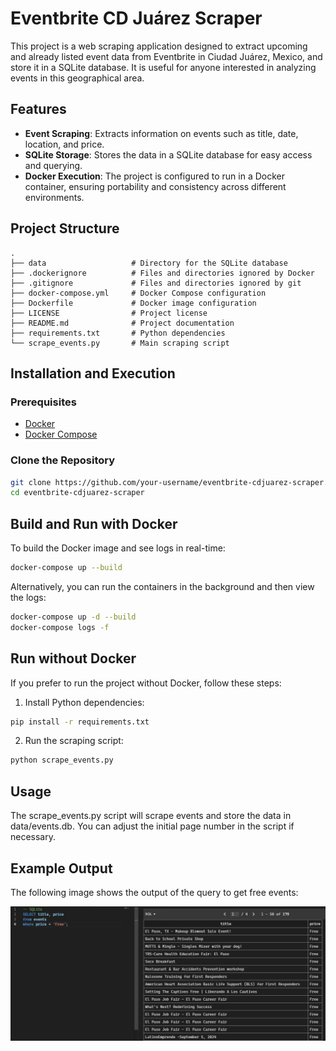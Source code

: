 # Eventbrite CD Juárez Scraper

This project is a web scraping application designed to extract upcoming and already listed event data from Eventbrite in Ciudad Juárez, Mexico, and store it in a SQLite database. It is useful for anyone interested in analyzing events in this geographical area.

## Features

- **Event Scraping**: Extracts information on events such as title, date, location, and price.
- **SQLite Storage**: Stores the data in a SQLite database for easy access and querying.
- **Docker Execution**: The project is configured to run in a Docker container, ensuring portability and consistency across different environments.

## Project Structure

```plaintext
.
├── data                   # Directory for the SQLite database
├── .dockerignore          # Files and directories ignored by Docker
├── .gitignore             # Files and directories ignored by git
├── docker-compose.yml     # Docker Compose configuration
├── Dockerfile             # Docker image configuration
├── LICENSE                # Project license
├── README.md              # Project documentation
├── requirements.txt       # Python dependencies
└── scrape_events.py       # Main scraping script
```

## Installation and Execution

### Prerequisites

- [Docker](https://www.docker.com/get-started)
- [Docker Compose](https://docs.docker.com/compose/install/)

### Clone the Repository

```bash
git clone https://github.com/your-username/eventbrite-cdjuarez-scraper.git
cd eventbrite-cdjuarez-scraper
```

## Build and Run with Docker
To build the Docker image and see logs in real-time:
```bash
docker-compose up --build
```

Alternatively, you can run the containers in the background and then view the logs:

```bash
docker-compose up -d --build
docker-compose logs -f
```

## Run without Docker
If you prefer to run the project without Docker, follow these steps:

1. Install Python dependencies:

```bash
pip install -r requirements.txt
```

2. Run the scraping script:

```bash
python scrape_events.py
```

## Usage
The scrape_events.py script will scrape events and store the data in data/events.db. You can adjust the initial page number in the script if necessary.

## Example Output
The following image shows the output of the query to get free events:

![example-get-free](output-example/get_free_events.png)